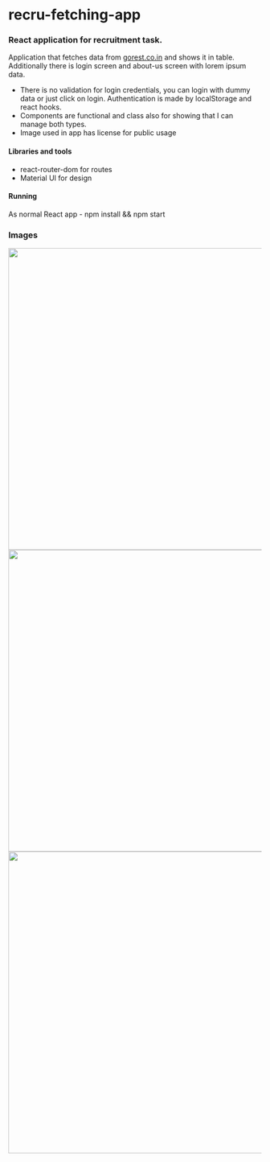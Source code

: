 # recru-fetching-app

### React application for recruitment task.  
Application that fetches data from [gorest.co.in](https://gorest.co.in/)  and shows it in table. Additionally there is login screen and about-us screen with lorem ipsum data.
- There is no validation for login credentials, you can login with dummy data or just click on login. Authentication is made by localStorage and react hooks.  
- Components are functional and class also for showing that I can manage both types. 
- Image used in app has license for public usage

#### Libraries and tools
- react-router-dom for routes
- Material UI for design

#### Running
As normal React app - npm install && npm start

### Images
<img src="https://i.imgur.com/KTZ993u.png" width="800" height="600"/>

<img src="https://i.imgur.com/531SOTb.png" width="800" height="600"/>

<img src="https://i.imgur.com/IO4U5DJ.png" width="800" height="600"/>
